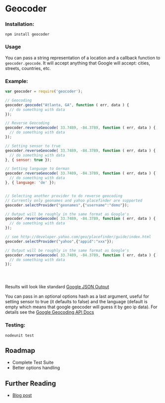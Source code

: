 # Geocoder

### Installation:

    npm install geocoder

### Usage

You can pass a string representation of a location and a callback function to `geocoder.geocode`. It will accept anything that Google will accept: cities, streets, countries, etc.

### Example:

```javascript
var geocoder = require('geocoder');

// Geocoding
geocoder.geocode("Atlanta, GA", function ( err, data ) {
  // do something with data
});

// Reverse Geocoding
geocoder.reverseGeocode( 33.7489, -84.3789, function ( err, data ) {
  // do something with data
});

// Setting sensor to true
geocoder.reverseGeocode( 33.7489, -84.3789, function ( err, data ) {
  // do something with data
}, { sensor: true });

// Setting language to German
geocoder.reverseGeocode( 33.7489, -84.3789, function ( err, data ) {
  // do something with data
}, { language: 'de' });


// Selecting another provider to do reverse geocoding
// Currently only geonames and yahoo placefinder are supported
geocoder.selectProvider("geonames",{"username":"demo"});

// Output will be roughly in the same format as Google's
geocoder.reverseGeocode( 33.7489, -84.3789, function ( err, data ) {
  // do something with data
});

// see http://developer.yahoo.com/geo/placefinder/guide/index.html
geocoder.selectProvider("yahoo",{"appid":"xxx"});

// Output will be roughly in the same format as Google's
geocoder.reverseGeocode( 33.7489, -84.3789, function ( err, data ) {
  // do something with data
});





```

Results will look like standard [Google JSON Output](http://code.google.com/apis/maps/documentation/geocoding/#JSON)

You can pass in an optional options hash as a last argument, useful for setting sensor to true (it defaults to false) and the language (default is empty which means that google geocoder will guess it by geo ip data). For details see the [Google Geocoding API Docs](https://developers.google.com/maps/documentation/javascript/geocoding)

### Testing:
`nodeunit test`

## Roadmap
- Complete Test Suite
- Better options handling

## Further Reading
- [Blog post](http://blog.stephenwyattbush.com/2011/07/16/geocoding-with-nodejs/)
